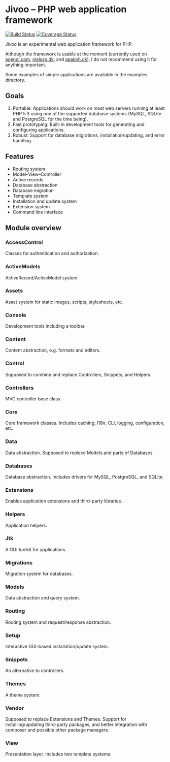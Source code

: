 # Jivoo – PHP web application framework

[![Build Status](https://travis-ci.org/jivoo/jivoo.svg?branch=master)](https://travis-ci.org/jivoo/jivoo) [![Coverage Status](https://coveralls.io/repos/jivoo/jivoo/badge.svg?branch=master&service=github)](https://coveralls.io/github/jivoo/jivoo?branch=master)

Jivoo is an experimental web application framework for PHP.

Although the framework is usable at the moment (currently used on [agendl.com](http://agendl.com), [nielssp.dk](http://nielssp.dk), and [apakoh.dk](http://apakoh.dk)), I do not recommend using it for anything important.

Some examples of simple applications are available in the examples directory.

## Goals

1. Portable: Applications should work on most web servers running at least PHP 5.3 using one of the supported database systems (MySQL, SQLite and PostgreSQL for the time being).
2. Fast prototyping: Built-in development tools for generating and configuring applications.
3. Robust: Support for database migrations, installation/updating, and error handling.

## Features

* Routing system
* Model–View–Controller
* Active records
* Database abstraction
* Database migration
* Template system
* Installation and update system
* Extension system
* Command line interface

## Module overview

### AccessControl

Classes for authentication and authorization.

### ActiveModels

ActiveRecord/ActiveModel system.

### Assets

Asset system for static images, scripts, stylesheets, etc.

### Console

Development tools including a toolbar.

### Content

Content abstraction, e.g. formats and editors.

### Control

Supposed to combine and replace Controllers, Snippets, and Helpers.

### Controllers

MVC controller base class.

### Core

Core framework classes. Includes caching, I18n, CLI, logging, configuration, etc.

### Data

Data abstraction. Supposed to replace Models and parts of Databases.

### Databases

Database abstraction. Includes drivers for MySQL, PostgreSQL, and SQLite.

### Extensions

Enables application extensions and third-party libraries.

### Helpers

Application helpers.

### Jtk

A GUI toolkit for applications.

### Migrations

Migration system for databases.

### Models

Data abstraction and query system.

### Routing

Routing system and request/response abstraction.

### Setup

Interactive GUI-based installation/update system.

### Snippets

An alternative to controllers.

### Themes

A theme system.

### Vendor

Supposed to replace Extensions and Themes. Support for installing/updating third-party packages, and better integration with composer and possible other package managers.

### View

Presentation layer. Includes two template systems.

